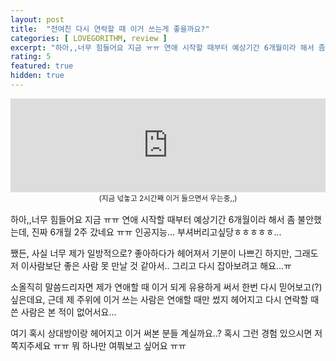 ```yaml
---
layout: post
title:  "전여친 다시 연락할 때 이거 쓰는게 좋을까요?"
categories: [ LOVEGORITHM, review ]
excerpt: "하아,,너무 힘들어요 지금 ㅠㅠ 연애 시작할 때부터 예상기간 6개월이라 해서 좀 불안했는데, 진짜 6개월 2주 갔네요 ㅠㅠ 인공지능... 부셔버리고싶당ㅎㅎㅎㅎㅎ..."
rating: 5
featured: true
hidden: true
---
```


<iframe allow="autoplay *; encrypted-media *; fullscreen *" frameborder="0" height="150" style="width:100%;max-width:660px;overflow:hidden;background:transparent;" sandbox="allow-forms allow-popups allow-same-origin allow-scripts allow-storage-access-by-user-activation allow-top-navigation-by-user-activation" src="https://embed.music.apple.com/us/album/missing-you/1296748148?i=1296748271"></iframe>

<div style="text-align: center; margin-bottom: 1rem">
<small style="text-align: center;">(지금 넋놓고 2시간째 이거 들으면서 우는중,,)</small>
</div>

하아,,너무 힘들어요 지금 ㅠㅠ 연애 시작할 때부터 예상기간 6개월이라 해서 좀 불안했는데, 진짜 6개월 2주 갔네요 ㅠㅠ 인공지능... 부셔버리고싶당ㅎㅎㅎㅎㅎ...

쨌든, 사실 너무 제가 일방적으로? 좋아하다가 헤어져서 기분이 나쁘긴 하지만, 그래도 저 이사람보단 좋은 사람 못 만날 것 같아서.. 그리고 다시 잡아보려고 해요...ㅠ

소올직히 말씀드리자면 제가 연애할 때 이거 되게 유용하게 써서 한번 다시 믿어보고(?) 싶은데요, 근데 제 주위에 이거 쓰는 사람은 연애할 때만 썼지 헤어지고 다시 연락할 때 쓴 사람은 본 적이 없어서요...

여기 혹시 상대방이랑 헤어지고 이거 써본 분들 계실까요..? 혹시 그런 경험 있으시면 저 쪽지주세요 ㅠㅠ 뭐 하나만 여쭤보고 싶어요 ㅠㅠ